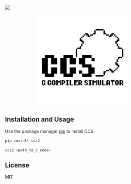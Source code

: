  ![](https://img.shields.io/badge/coverage-100%25-brightgreen)

<p align="center">
  <img src="ccs.png" alt="Logo" width="300" height="300">
</p>


## Installation and Usage

Use the package manager [pip](https://pip.pypa.io/en/stable/) to install CCS.

```bash
pip install ccs2
```

```python
ccs2 <path_to_c_code>
```

## License
[MIT](https://choosealicense.com/licenses/mit/)
